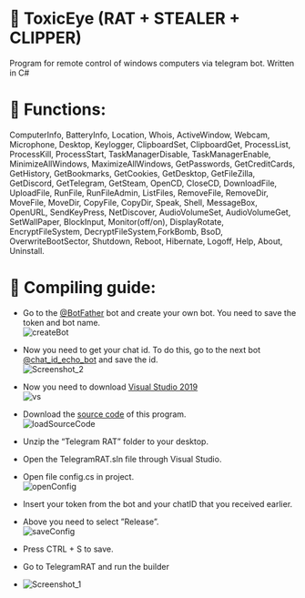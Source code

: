 # :trident: ToxicEye (RAT + STEALER + CLIPPER)
Program for remote control of windows computers via telegram bot. Written in C#  

<p align="center">



</p>

# :fallen_leaf: Functions:
ComputerInfo, BatteryInfo, Location, Whois, ActiveWindow, Webcam, Microphone, Desktop, Keylogger, ClipboardSet, ClipboardGet, ProcessList, ProcessKill, ProcessStart, TaskManagerDisable, TaskManagerEnable, MinimizeAllWindows, MaximizeAllWindows, GetPasswords, GetCreditCards, GetHistory, GetBookmarks, GetCookies, GetDesktop, GetFileZilla, GetDiscord, GetTelegram, GetSteam, OpenCD, CloseCD, DownloadFile, UploadFile, RunFile, RunFileAdmin, ListFiles, RemoveFile, RemoveDir, MoveFile, MoveDir, CopyFile, CopyDir, Speak, Shell, MessageBox, OpenURL, SendKeyPress, NetDiscover, AudioVolumeSet, AudioVolumeGet, SetWallPaper, BlockInput, Monitor(off/on), DisplayRotate, EncryptFileSystem, DecryptFileSystem,ForkBomb, BsoD, OverwriteBootSector, Shutdown, Reboot, Hibernate, Logoff, Help, About, Uninstall.

# :hammer: Compiling guide:  
* Go to the [@BotFather](https://t.me/BotFather) bot and create your own bot. You need to save the token and bot name.  
   ![createBot](https://user-images.githubusercontent.com/54885776/187412863-12211fb2-d280-4dd9-ae85-6f2b5e747df7.jpg)

* Now you need to get your chat id. To do this, go to the next bot [@chat_id_echo_bot](https://t.me/chat_id_echo_bot) and save the id.  
    ![Screenshot_2](https://user-images.githubusercontent.com/54885776/187413292-a258911a-2197-4142-9f8a-843471b79437.png)

* Now you need to download [Visual Studio 2019](https://visualstudio.microsoft.com/en/vs/)  
    ![vs](https://user-images.githubusercontent.com/54885776/187413597-f1c2a7bb-338e-48bf-9a19-2bc8bf4aed85.jpg)

* Download the [source code](https://codeload.github.com/LimerBoy/ToxicEye/zip/master) of this program.  
  ![loadSourceCode](https://user-images.githubusercontent.com/54885776/187413622-0ca4ee22-b004-42f6-ba93-7a0354b648a6.jpg)

* Unzip the “Telegram RAT” folder to your desktop.  
* Open the TelegramRAT.sln file through Visual Studio.  
* Open file config.cs in project.  
  ![openConfig](https://user-images.githubusercontent.com/54885776/187413714-2a630522-a426-44d6-b8f4-3a5ff2eabdb4.jpg)

* Insert your token from the bot and your chatID that you received earlier.  
* Above you need to select ”Release”.  
 ![saveConfig](https://user-images.githubusercontent.com/54885776/187413745-6db5bce3-718e-4068-a8c9-29090df0bdb9.jpg)
* Press CTRL + S to save.
* Go to TelegramRAT and run the builder
* ![Screenshot_1](https://user-images.githubusercontent.com/54885776/187412015-b8ca665c-ee22-4ae2-b9c2-eb6a125ea636.png)

